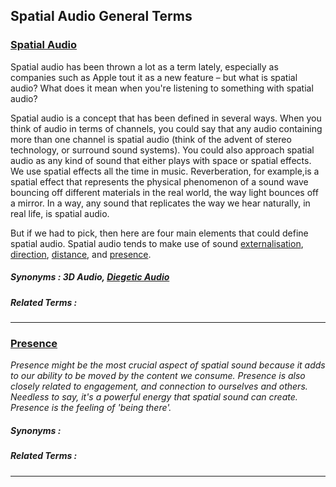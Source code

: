 ## Spatial Audio General Terms

### [Spatial Audio](#spatial-audio)

Spatial audio has been thrown a lot as a term lately, especially as companies such as Apple tout it as a new feature – but what is spatial audio? What does it mean when you're listening to something with spatial audio? 

Spatial audio is a concept that has been defined in several ways. When you think of audio in terms of channels, you could say that any audio containing more than one channel is spatial audio (think of the advent of stereo technology, or surround sound systems). You could also approach spatial audio as any kind of sound that either plays with space or spatial effects. We use spatial effects all the time in music. Reverberation, for example,is a spatial effect that represents the physical phenomenon of a sound wave bouncing off different materials in the real world, the way light bounces off a mirror. In a way, any sound that replicates the way we hear naturally, in real life, is spatial audio.

But if we had to pick, then here are four main elements that could define spatial audio. Spatial audio tends to make use of sound [externalisation](externalisation), [direction](direction), [distance](distance), and [presence](presence).

##### Synonyms : 3D Audio, [Diegetic Audio](diegetic)
##### Related Terms : 

___
### [Presence](#presence)

_Presence might be the most crucial aspect of spatial sound because it adds to our ability to be moved by the content we consume. Presence is also closely related to engagement, and connection to ourselves and others. Needless to say, it's a powerful energy that spatial sound can create. Presence is the feeling of '_being there'.__

##### Synonyms : 
##### Related Terms : 

___